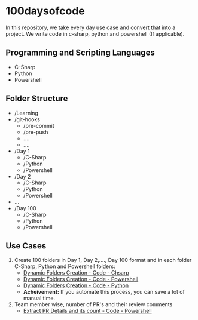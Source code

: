# 100daysofcode
In this repository, we take every day use case and convert that into a project. We write code in c-sharp, python and powershell (If applicable).

## Programming and Scripting Languages
- C-Sharp
- Python
- Powershell

## Folder Structure 
- /Learning
- /git-hooks
   - /pre-commit
   - /pre-push
   - ....
   - ....
- /Day 1
   - /C-Sharp
   - /Python
   - /Powershell
- /Day 2
   - /C-Sharp
   - /Python
   - /Powershell
- ...
- /Day 100  
   - /C-Sharp
   - /Python
   - /Powershell
 
## Use Cases
1. Create 100 folders in Day 1, Day 2,...., Day 100 format and in each folder C-Sharp, Python and Powershell folders:
   - [Dynamic Folders Creation - Code - Chsarp](https://github.com/nuthanm/100daysofcode/blob/main/Day%201/C-Sharp/Create-Dynamic-Folders.cs)
   - [Dynamic Folders Creation - Code - Powershell](https://github.com/nuthanm/100daysofcode/blob/main/Day%201/Powershell/create-dynamic-folders.ps1)
   - [Dynamic Folders Creation - Code - Python](https://github.com/nuthanm/100daysofcode/blob/main/Day%201/Python/create-dynamic-folders.py)
   - **Acheivement:** If you automate this process, you can save a lot of manual time.
2. Team member wise, number of PR's and their review comments
   - [Extract PR Details and its count - Code - Powershell](https://github.com/nuthanm/100daysofcode/blob/main/Day%202/Powershell/Get-PR-Count-From-Each-Team-Member.ps1)

      


